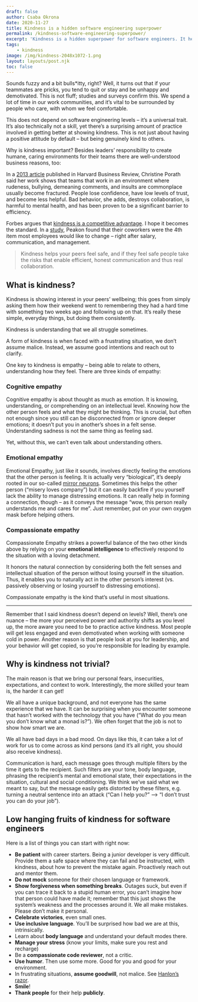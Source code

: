 ```yaml
---
draft: false
author: Csaba Okrona
date: 2020-11-27
title: Kindness is a hidden software engineering superpower
permalink: /kindness-software-engineering-superpower/
excerpt: 'Kindness is a hidden superpower for software engineers. It helps your peers feel safe, and if they feel safe people take the risks that enable efficient, honest communication and thus real collaboration.'
tags:
    - kindness
image: /img/kindness-2048x1072-1.png
layout: layouts/post.njk
toc: false
---
```


Sounds fuzzy and a bit bulls*itty, right? Well, it turns out that if your teammates are pricks, you tend to quit or stay and be unhappy and demotivated. This is not fluff; studies and surveys confirm this. We spend a lot of time in our work communities, and it’s vital to be surrounded by people who care, with whom we feel comfortable.

This does not depend on software engineering levels – it’s a universal trait. It’s also technically not a skill, yet there’s a surprising amount of practice involved in getting better at showing kindness. This is not just about having a positive attitude by default – but being genuinely kind to others.

Why is kindness important?
Besides leaders’ responsibility to create humane, caring environments for their teams there are well-understood business reasons, too:

In a [2013 article](https://hbr.org/2013/01/the-price-of-incivility) published in Harvard Business Review, Christine Porath said her work shows that teams that work in an environment where rudeness, bullying, demeaning comments, and insults are commonplace usually become fractured. People lose confidence, have low levels of trust, and become less helpful. Bad behavior, she adds, destroys collaboration, is harmful to mental health, and has been proven to be a significant barrier to efficiency.

Forbes argues that [kindness is a competitive advantage](https://www.forbes.com/sites/ellevate/2018/03/06/science-proves-kindness-is-your-competitive-advantage/). I hope it becomes the standard. In a [study](https://peakon.com/heartbeat/reports/the-employee-voice/), Peakon found that their coworkers were the 4th item most employees would like to change – right after salary, communication, and management.

> Kindness helps your peers feel safe, and if they feel safe people take the risks that enable efficient, honest communication and thus real collaboration.



## What is kindness?
Kindness is showing interest in your peers’ wellbeing; this goes from simply asking them how their weekend went to remembering they had a hard time with something two weeks ago and following up on that. It’s really these simple, everyday things, but doing them consistently.

Kindness is understanding that we all struggle sometimes.

A form of kindness is when faced with a frustrating situation, we don’t assume malice. Instead, we assume good intentions and reach out to clarify.

One key to kindness is empathy – being able to relate to others, understanding how they feel. There are three kinds of empathy:

### Cognitive empathy
Cognitive empathy is about thought as much as emotion. It is knowing, understanding, or comprehending on an intellectual level. Knowing how the other person feels and what they might be thinking. This is crucial, but often not enough since you still can be disconnected from or ignore deeper emotions; it doesn’t put you in another’s shoes in a felt sense. Understanding sadness is not the same thing as feeling sad.

Yet, without this, we can’t even talk about understanding others.

<script async data-uid="5028433b2d" src="https://ochronus-online.ck.page/5028433b2d/index.js"></script>

### Emotional empathy
Emotional Empathy, just like it sounds, involves directly feeling the emotions that the other person is feeling. It is actually very “biological”, it’s deeply rooted in our so-called [mirror neurons](https://www.apa.org/monitor/oct05/mirror). Sometimes this helps the other person (“misery loves company”) but it can easily backfire if you yourself lack the ability to manage distressing emotions. It can really help in forming a connection, though – as it conveys the message “wow, this person really understands me and cares for me”. Just remember, put on your own oxygen mask before helping others.

### Compassionate empathy
Compassionate Empathy strikes a powerful balance of the two other kinds above by relying on your **emotional intelligence** to effectively respond to the situation with a loving detachment.

It honors the natural connection by considering both the felt senses and intellectual situation of the person without losing yourself in the situation. Thus, it enables you to naturally act in the other person’s interest (vs. passively observing or losing yourself to distressing emotions).

Compassionate empathy is the kind that’s useful in most situations.

<hr class="light-separator spacer-separator" />

Remember that I said kindness doesn’t depend on levels? Well, there’s one nuance – the more your perceived power and authority shifts as you level up, the more aware you need to be to practice active kindness. Most people will get less engaged and even demotivated when working with someone cold in power. Another reason is that people look at you for leadership, and your behavior will get copied, so you’re responsible for leading by example.

## Why is kindness not trivial?
The main reason is that we bring our personal fears, insecurities, expectations, and context to work. Interestingly, the more skilled your team is, the harder it can get!

We all have a unique background, and not everyone has the same experience that we have. It can be surprising when you encounter someone that hasn’t worked with the technology that you have (“What do you mean you don’t know what a monad is?”). We often forget that the job is not to show how smart we are.

We all have bad days in a bad mood. On days like this, it can take a lot of work for us to come across as kind persons (and it’s all right, you should also receive kindness).

Communication is hard, each message goes through multiple filters by the time it gets to the recipient. Such filters are your tone, body language, phrasing the recipient’s mental and emotional state, their expectations in the situation, cultural and social conditioning. We think we’ve said what we meant to say, but the message easily gets distorted by these filters, e.g. turning a neutral sentence into an attack (“Can I help you?” –> “I don’t trust you can do your job”).

## Low hanging fruits of kindness for software engineers
Here is a list of things you can start with right now:

* **Be patient** with career starters. Being a junior developer is very difficult. Provide them a safe space where they can fail and be instructed, with kindness, about how to prevent the mistake again. Proactively reach out and mentor them.
* **Do not mock** someone for their chosen language or framework.
* **Show forgiveness when something breaks**. Outages suck, but even if you can trace it back to a stupid human error, you can’t imagine how that person could have made it; remember that this just shows the system’s weakness and the processes around it. We all make mistakes. Please don’t make it personal.
* **Celebrate victories**, even small ones.
* **Use inclusive language**. You’ll be surprised how bad we are at this, intrinsically.
* Learn about **body language** and understand your default modes there.
* **Manage your stress** (know your limits, make sure you rest and recharge)
* Be a **compassionate code reviewer**, not a critic.
* **Use humor**. Then use some more. Good for you and good for your environment.
* In frustrating situations, **assume goodwill**, not malice. See [Hanlon’s razor](https://en.wikipedia.org/wiki/Hanlon%27s_razor).
* **Smile**!
* **Thank people** for their help **publicly**.
